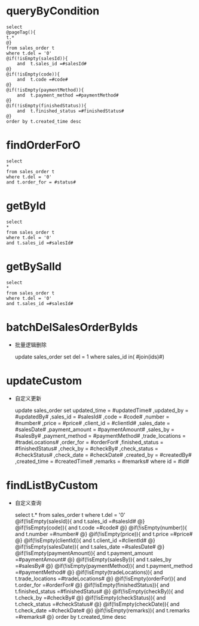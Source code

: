 queryByCondition
===


    select 
    @pageTag(){
    t.*
    @}
    from sales_order t
    where t.del = '0'  
    @if(!isEmpty(salesId)){
        and  t.sales_id =#salesId#
    @}
    @if(!isEmpty(code)){
        and  t.code =#code#
    @}
    @if(!isEmpty(paymentMethod)){
        and  t.payment_method =#paymentMethod#
    @}
    @if(!isEmpty(finishedStatus)){
        and  t.finished_status =#finishedStatus#
    @}
    order by t.created_time desc
    
findOrderForO
===

    select 
    * 
    from sales_order t
    where t.del = '0'
    and t.order_for = #status#  
    
getById
===

    select
    *
    from sales_order t
    where t.del = '0'
    and t.sales_id =#salesId#

getBySalId
===

    select
    *
    from sales_order t
    where t.del = '0'
    and t.sales_id =#salesId#


batchDelSalesOrderByIds
===

* 批量逻辑删除

    update sales_order set del = 1 where sales_id  in( #join(ids)#)
    


updateCustom
===

* 自定义更新

    update sales_order 
    set 
        updated_time = #updatedTime#
        ,updated_by = #updatedBy#
                ,sales_id = #salesId#
                ,code = #code#
                ,number = #number#
                ,price = #price#
                ,client_id = #clientId#
                ,sales_date = #salesDate#
                ,payment_amount = #paymentAmount#
                ,sales_by = #salesBy#
                ,payment_method = #paymentMethod#
                ,trade_locations = #tradeLocations#
                ,order_for = #orderFor#
                ,finished_status = #finishedStatus#
                ,check_by = #checkBy#
                ,check_status = #checkStatus#
                ,check_date = #checkDate#
                ,created_by = #createdBy#
                ,created_time = #createdTime#
                ,remarks = #remarks#
    where id  = #id#
    
    
    
findListByCustom
===

* 自定义查询


    select 
    t.*
    from sales_order t
    where t.del = '0'  
    @if(!isEmpty(salesId)){
        and  t.sales_id =#salesId#
    @}
    @if(!isEmpty(code)){
        and  t.code =#code#
    @}
    @if(!isEmpty(number)){
        and  t.number =#number#
    @}
    @if(!isEmpty(price)){
        and  t.price =#price#
    @}
    @if(!isEmpty(clientId)){
        and  t.client_id =#clientId#
    @}
    @if(!isEmpty(salesDate)){
        and  t.sales_date =#salesDate#
    @}
    @if(!isEmpty(paymentAmount)){
        and  t.payment_amount =#paymentAmount#
    @}
    @if(!isEmpty(salesBy)){
        and  t.sales_by =#salesBy#
    @}
    @if(!isEmpty(paymentMethod)){
        and  t.payment_method =#paymentMethod#
    @}
    @if(!isEmpty(tradeLocations)){
        and  t.trade_locations =#tradeLocations#
    @}
    @if(!isEmpty(orderFor)){
        and  t.order_for =#orderFor#
    @}
    @if(!isEmpty(finishedStatus)){
        and  t.finished_status =#finishedStatus#
    @}
    @if(!isEmpty(checkBy)){
        and  t.check_by =#checkBy#
    @}
    @if(!isEmpty(checkStatus)){
        and  t.check_status =#checkStatus#
    @}
    @if(!isEmpty(checkDate)){
        and  t.check_date =#checkDate#
    @}
    @if(!isEmpty(remarks)){
        and  t.remarks =#remarks#
    @}
    order by t.created_time desc